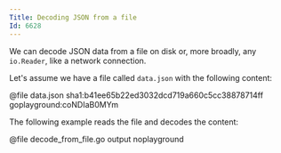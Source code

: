 ```yaml
---
Title: Decoding JSON from a file
Id: 6628
---
```

We can decode JSON data from a file on disk or, more broadly, any `io.Reader`, like a network connection.

Let's assume we have a file called `data.json` with the following content:

@file data.json sha1:b41ee65b22ed3032dcd719a660c5cc38878714ff goplayground:coNDIaB0MYm

The following example reads the file and decodes the content:

@file decode_from_file.go output noplayground

